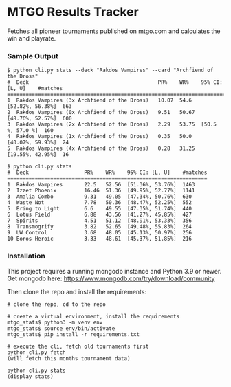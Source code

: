 MTGO Results Tracker
====================
Fetches all pioneer tournaments published on mtgo.com and calculates the win and playrate.

### Sample Output

```
$ python cli.py stats --deck "Rakdos Vampires" --card "Archfiend of the Dross"
#  Deck                                          PR%    WR%    95% CI: [L, U]    #matches
=========================================================================================
1  Rakdos Vampires (3x Archfiend of the Dross)   10.07  54.6   [52.82%, 56.38%]  663
2  Rakdos Vampires (0x Archfiend of the Dross)   9.51   50.67  [48.76%, 52.57%]  600
3  Rakdos Vampires (2x Archfiend of the Dross)   2.29   53.75  [50.5 %, 57.0 %]  160
4  Rakdos Vampires (1x Archfiend of the Dross)   0.35   50.0   [40.07%, 59.93%]  24
5  Rakdos Vampires (4x Archfiend of the Dross)   0.28   31.25  [19.55%, 42.95%]  16          
```


```
$ python cli.py stats
#  Deck                  PR%    WR%    95% CI: [L, U]    #matches
=================================================================
1  Rakdos Vampires       22.5   52.56  [51.36%, 53.76%]  1463
2  Izzet Phoenix         16.46  51.36  [49.95%, 52.77%]  1141
3  Amalia Combo          9.31   49.05  [47.34%, 50.76%]  630
4  Waste Not             7.78   50.36  [48.47%, 52.25%]  552
5  Bring to Light        6.6    49.55  [47.35%, 51.74%]  440
6  Lotus Field           6.88   43.56  [41.27%, 45.85%]  427
7  Spirits               4.51   51.12  [48.91%, 53.33%]  356
8  Transmogrify          3.82   52.65  [49.48%, 55.83%]  264
9  UW Control            3.68   48.05  [45.13%, 50.97%]  256
10 Boros Heroic          3.33   48.61  [45.37%, 51.85%]  216
```


### Installation
This project requires a running mongodb instance and Python 3.9 or newer.
Get mongodb here: https://www.mongodb.com/try/download/community

Then clone the repo and install the requirements:
```
# clone the repo, cd to the repo

# create a virtual environment, install the requirements
mtgo_stats$ python3 -m venv env
mtgo_stats$ source env/bin/activate
mtgo_stats$ pip install -r requirements.txt 

# execute the cli, fetch old tournaments first
python cli.py fetch
(will fetch this months tournament data)

python cli.py stats
(display stats)
```
